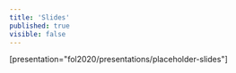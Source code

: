 ```yaml
---
title: 'Slides'
published: true
visible: false
---
```


[presentation="fol2020/presentations/placeholder-slides"]
